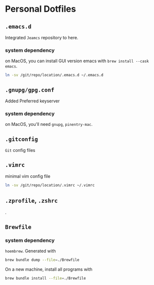 # Personal Dotfiles

## `.emacs.d`

Integrated `Jeamcs` repository to here.

### system dependency

on MacOS, you can install GUI version emacs with `brew install --cask emacs`.

```bash
ln -sv /git/repo/location/.emacs.d ~/.emacs.d
```

## `.gnupg/gpg.conf`

Added Preferred keyserver

### system dependency

on MacOS, you'll need `gnupg`, `pinentry-mac`.

## `.gitconfig`

`Git` config files

## `.vimrc`

minimal vim config file

```bash
ln -sv /git/repo/location/.vimrc ~/.vimrc
```

## `.zprofile`, `.zshrc`

.

## `Brewfile`

### system dependency

`hoembrew`.
Generated with


```bash
brew bundle dump --file=./Brewfile
```

On a new machine, install all programs with

```bash
brew bundle install --file=./Brewfile
```

